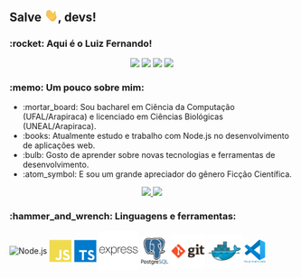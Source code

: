 <h2>Salve <img src="img/hi.gif" width="24">, devs!</h2>

<h3>:rocket: Aqui é o Luiz Fernando!</h3>
<div align="center">
  <a href="https://www.linkedin.com/in/luizfernando2" target="_blank"><img src="https://img.shields.io/badge/-LinkedIn-%230077B5?style=for-the-badge&logo=linkedin&logoColor=white" target="_blank"></a>
  <a href="mailto:luiz-fsilva37@hotmail.com"><img src="https://img.shields.io/badge/Microsoft_Outlook-0078D4?style=for-the-badge&logo=microsoft-outlook&logoColor=white" target="_blank"></a>
  <a href="https://lfnd0.github.io/"><img src="https://img.shields.io/badge/website-000000?style=for-the-badge&logo=About.me&logoColor=white" target="_blank"></a>
  <a href="https://instagram.com/lfnd0" target="_blank"><img src="https://img.shields.io/badge/-Instagram-%23E4405F?style=for-the-badge&logo=instagram&logoColor=white" target="_blank"></a>
</div>

<h3>:memo: Um pouco sobre mim:</h3>
<ul>
  <li>:mortar_board: Sou bacharel em Ciência da Computação (UFAL/Arapiraca) e licenciado em Ciências Biológicas (UNEAL/Arapiraca).</li>
  <li>:books: Atualmente estudo e trabalho com Node.js no desenvolvimento de aplicações web.</li>
  <li>:bulb: Gosto de aprender sobre novas tecnologias e ferramentas de desenvolvimento.</li>
  <li>:atom_symbol: E sou um grande apreciador do gênero Ficção Científica.</li>
</ul>

<div align="center">
  <a href="https://github.com/lfnd0">
    <!-- <img height="166px" src="https://github-readme-stats.vercel.app/api?username=lfnd0&theme=gotham&show_icons=true&hide_border=true&count_private=true"/> -->
    <img height="166px" src="https://github-readme-streak-stats.herokuapp.com/?user=lfnd0&theme=gotham&hide_border=true"/>
    <img height="166px" src="https://github-readme-stats.vercel.app/api/top-langs/?username=lfnd0&theme=gotham&show_icons=true&hide_border=true&layout=compact&langs_count=5"/>
  </a>
</div>

<h3>:hammer_and_wrench: Linguagens e ferramentas:</h3>
<div>
  <img align="center" alt="Node.js" width="70" src="https://cdn.jsdelivr.net/gh/devicons/devicon/icons/nodejs/nodejs-original-wordmark.svg">
  <img align="center" alt="JavaScript" width="40" src="https://raw.githubusercontent.com/devicons/devicon/master/icons/javascript/javascript-plain.svg">
  <img align="center" alt="TypeScript" width="40" src="https://raw.githubusercontent.com/devicons/devicon/master/icons/typescript/typescript-plain.svg">
  <img align="center" alt="Express.js" width="70" src="https://raw.githubusercontent.com/devicons/devicon/master/icons/express/express-original-wordmark.svg">
  <img align="center" alt="PostgreSQL" width="50" src="https://raw.githubusercontent.com/devicons/devicon/master/icons/postgresql/postgresql-original-wordmark.svg">
  <img align="center" alt="Git" width="60" src="https://raw.githubusercontent.com/devicons/devicon/master/icons/git/git-original-wordmark.svg">
  <img align="center" alt="Docker" width="60" src="https://raw.githubusercontent.com/devicons/devicon/master/icons/docker/docker-original.svg">
  <img align="center" alt="VS Code" width="40" src="https://raw.githubusercontent.com/devicons/devicon/master/icons/vscode/vscode-original-wordmark.svg">
</div>
